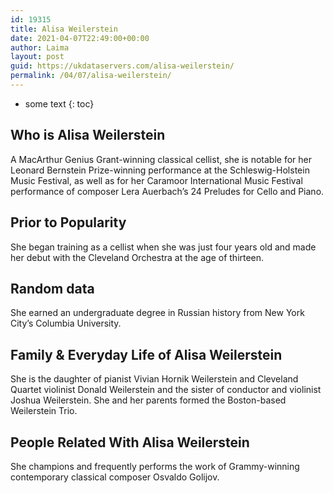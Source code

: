 ```yaml
---
id: 19315
title: Alisa Weilerstein
date: 2021-04-07T22:49:00+00:00
author: Laima
layout: post
guid: https://ukdataservers.com/alisa-weilerstein/
permalink: /04/07/alisa-weilerstein/
---
```


* some text
{: toc}


## Who is Alisa Weilerstein
                  
                  
                  
A MacArthur Genius Grant-winning classical cellist, she is notable for her Leonard Bernstein Prize-winning performance at the Schleswig-Holstein Music Festival, as well as for her Caramoor International Music Festival performance of composer Lera Auerbach&#8217;s 24 Preludes for Cello and Piano.
                  
              
            
              
            
                
                
                
## Prior to Popularity
                  
                  
                  
She began training as a cellist when she was just four years old and made her debut with the Cleveland Orchestra at the age of thirteen.
                  
              
            
              
            
                
                
                
## Random data
                  
                  
                  
She earned an undergraduate degree in Russian history from New York City&#8217;s Columbia University.
                  
              
            
              
            
                
                
                
## Family & Everyday Life of Alisa Weilerstein
                  
                  
                  
She is the daughter of pianist Vivian Hornik Weilerstein and Cleveland Quartet violinist Donald Weilerstein and the sister of conductor and violinist Joshua Weilerstein. She and her parents formed the Boston-based Weilerstein Trio.
                  
              
            
              
            
                
                
                
## People Related With Alisa Weilerstein
                  
                  
                  
She champions and frequently performs the work of Grammy-winning contemporary classical composer Osvaldo Golijov.
                  
              
            
              
            
                
              
            
              
              
            
            
              
            
          
          
          